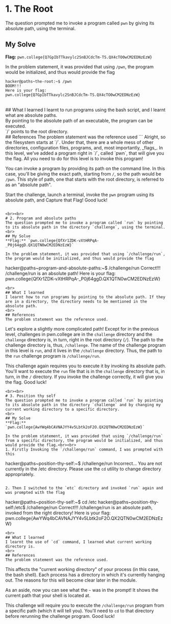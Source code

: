 # 1. The Root
The question prompted me to invoke a program called `pwn` by giving its absolute path, using the terminal.<br>
## My Solve
**Flag:** `pwn.college{Q7GpIbTTkavylc2SnBJCdcTm-TS.QX4cTO0wCM2EDNzEzW}`

In the problem statement, it was provided that using `/pwn`, the program would be initialized, and thus would provide the flag

```
hacker@paths~the-root:~$ /pwn
BOOM!!!
Here is your flag:
pwn.college{Q7GpIbTTkavylc2SnBJCdcTm-TS.QX4cTO0wCM2EDNzEzW}
```
<br>
## What I learned
I learnt to run programs using the bash script, and I learnt what are absolute paths.<br>By pointing to the absolute path of an executable, the program can be executed. <br>`/` points to the root directory.
<br>
## References
The problem statement was the reference used
```
Alright, so the filesystem starts at `/`. Under that, there are a whole mess of other directories, configuration files, programs, and, most importantly, _flags_. In this level, we've added a program right in `/`, called `pwn`, that will give you the flag. All you need to do for this level is to invoke this program!

You can invoke a program by providing its path on the command line. In this case, you'll be giving the exact path, starting from `/`, so the path would be `/pwn`. This style of path, one that starts with the root directory, is referred to as an "absolute path".

Start the challenge, launch a terminal, invoke the `pwn` program using its absolute path, and Capture that Flag! Good luck!
```

<br><br>
# 2. Program and absolute paths
The question prompted me to invoke a program called `run` by pointing to its absolute path in the directory `challenge`, using the terminal.
<br>
## My Solve
**Flag:** `pwn.college{QfXr1ZDK-vXtHRPqA-_P0j64ggD.QX1QTN0wCM2EDNzEzW}`

In the problem statement, it was provided that using `/challenge/run`, the program would be initialized, and thus would provide the flag
```
hacker@paths~program-and-absolute-paths:~$ /challenge/run
Correct!!!
/challenge/run is an absolute path! Here is your flag:
pwn.college{QfXr1ZDK-vXtHRPqA-_P0j64ggD.QX1QTN0wCM2EDNzEzW}
```
<br>
## What I learned
I learnt how to run programs by pointing to the absolute path. If they are in a directory, the directory needs to be mentioned in the absolute path.
<br>
## References
The problem statement was the reference used.
```
Let's explore a slightly more complicated path! Except for in the previous level, challenges in pwn.college are in the `challenge` directory and the `challenge` directory is, in turn, right in the root directory (`/`). The path to the challenge directory is, thus, `/challenge`. The name of the challenge program in this level is `run`, and it lives in the `/challenge` directory. Thus, the path to the `run` challenge program is `/challenge/run`.

This challenge again requires you to execute it by invoking its absolute path. You'll want to execute the `run` file that is in the `challenge` directory that is, in turn, in the `/` directory. If you invoke the challenge correctly, it will give you the flag. Good luck!
```
<br><br>
# 3. Position thy self
The question prompted me to invoke a program called `run` by pointing to its absolute path in the directory `challenge` and by changing my current working directory to a specific directory.
<br>
## My Solve
**Flag:** `pwn.college{AwYWq4bCAVNAJYY4v5Lbtk2oF2O.QX2QTN0wCM2EDNzEzW}`

In the problem statement, it was provided that using `/challenge/run` from a specific directory, the program would be initialized, and thus would provide the flag.<br><br>
1. Firstly Invoking the `/challenge/run` command, I was prompted with this

```
hacker@paths~position-thy-self:~$ /challenge/run
Incorrect...
You are not currently in the /etc directory.
Please use the `cd` utility to change directory appropriately.
```

2. Then I switched to the `etc` directory and invoked `run` again and was prompted with the flag
```
hacker@paths~position-thy-self:~$ cd /etc
hacker@paths~position-thy-self:/etc$ /challenge/run
Correct!!!
/challenge/run is an absolute path, invoked from the right directory!
Here is your flag:
pwn.college{AwYWq4bCAVNAJYY4v5Lbtk2oF2O.QX2QTN0wCM2EDNzEzW}
```
<br>
## What I learned
I learnt the use of `cd` command, I learned what current working directory is.
<br>
## References
The problem statement was the reference used.
```
This affects the "current working directory" of your process (in this case, the bash shell). Each process has a directory in which it's currently hanging out. The reasons for this will become clear later in the module.

As an aside, now you can see what the `~` was in the prompt! It shows the current path that your shell is located at.

This challenge will require you to execute the `/challenge/run` program from a specific path (which it will tell you). You'll need to `cd` to that directory before rerunning the challenge program. Good luck!
```


